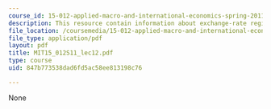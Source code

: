 ```yaml
---
course_id: 15-012-applied-macro-and-international-economics-spring-2011
description: This resource contain information about exchange-rate regimes.
file_location: /coursemedia/15-012-applied-macro-and-international-economics-spring-2011/847b773538dad6fd5ac58ee813198c76_MIT15_012S11_lec12.pdf
file_type: application/pdf
layout: pdf
title: MIT15_012S11_lec12.pdf
type: course
uid: 847b773538dad6fd5ac58ee813198c76

---
```

None
